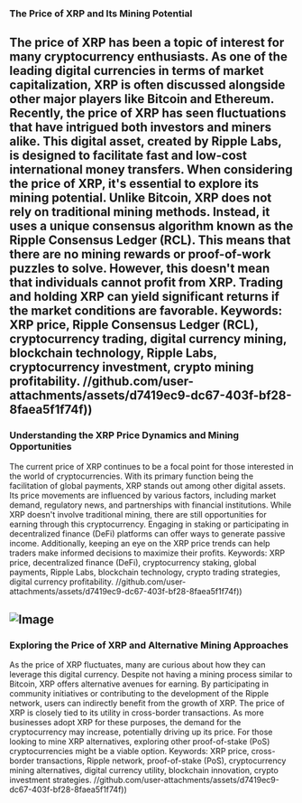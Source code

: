 ### The Price of XRP and Its Mining Potential
The price of XRP has been a topic of interest for many cryptocurrency enthusiasts. As one of the leading digital currencies in terms of market capitalization, XRP is often discussed alongside other major players like Bitcoin and Ethereum. Recently, the price of XRP has seen fluctuations that have intrigued both investors and miners alike. This digital asset, created by Ripple Labs, is designed to facilitate fast and low-cost international money transfers.
When considering the price of XRP, it's essential to explore its mining potential. Unlike Bitcoin, XRP does not rely on traditional mining methods. Instead, it uses a unique consensus algorithm known as the Ripple Consensus Ledger (RCL). This means that there are no mining rewards or proof-of-work puzzles to solve. However, this doesn't mean that individuals cannot profit from XRP. Trading and holding XRP can yield significant returns if the market conditions are favorable.
Keywords: XRP price, Ripple Consensus Ledger (RCL), cryptocurrency trading, digital currency mining, blockchain technology, Ripple Labs, cryptocurrency investment, crypto mining profitability.
 //github.com/user-attachments/assets/d7419ec9-dc67-403f-bf28-8faea5f1f74f))
---
### Understanding the XRP Price Dynamics and Mining Opportunities
The current price of XRP continues to be a focal point for those interested in the world of cryptocurrencies. With its primary function being the facilitation of global payments, XRP stands out among other digital assets. Its price movements are influenced by various factors, including market demand, regulatory news, and partnerships with financial institutions.
While XRP doesn't involve traditional mining, there are still opportunities for earning through this cryptocurrency. Engaging in staking or participating in decentralized finance (DeFi) platforms can offer ways to generate passive income. Additionally, keeping an eye on the XRP price trends can help traders make informed decisions to maximize their profits.
Keywords: XRP price, decentralized finance (DeFi), cryptocurrency staking, global payments, Ripple Labs, blockchain technology, crypto trading strategies, digital currency profitability.
 //github.com/user-attachments/assets/d7419ec9-dc67-403f-bf28-8faea5f1f74f))

![Image](https://github.com/user-attachments/assets/d7419ec9-dc67-403f-bf28-8faea5f1f74f)
---
### Exploring the Price of XRP and Alternative Mining Approaches
As the price of XRP fluctuates, many are curious about how they can leverage this digital currency. Despite not having a mining process similar to Bitcoin, XRP offers alternative avenues for earning. By participating in community initiatives or contributing to the development of the Ripple network, users can indirectly benefit from the growth of XRP.
The price of XRP is closely tied to its utility in cross-border transactions. As more businesses adopt XRP for these purposes, the demand for the cryptocurrency may increase, potentially driving up its price. For those looking to mine XRP alternatives, exploring other proof-of-stake (PoS) cryptocurrencies might be a viable option.
Keywords: XRP price, cross-border transactions, Ripple network, proof-of-stake (PoS), cryptocurrency mining alternatives, digital currency utility, blockchain innovation, crypto investment strategies.
 //github.com/user-attachments/assets/d7419ec9-dc67-403f-bf28-8faea5f1f74f))
